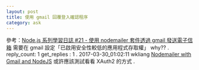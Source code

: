 ```yaml
---
layout: post
title: 使用 gmail 回覆登入確認程序
category: ask
---
```

參考：[Node.js 系列學習日誌 #21 - 使用 nodemailer 套件透過 gmail 發送電子信箱](http://ithelp.ithome.com.tw/articles/10160766)
需要在 gmail 設定「已啟用安全性較低的應用程式存取權」
why??
.
reply_count: 1
get_replies : 1
.
2017-03-30_01:02:11 wkliang
[Nodemailer with Gmail and NodeJS](http://stackoverflow.com/questions/19877246/nodemailer-with-gmail-and-nodejs) 或許應該測試看看 XAuth2 的方式
.
